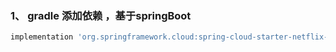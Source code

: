 ### 1、 gradle 添加依赖 ，基于springBoot
```gradle
implementation 'org.springframework.cloud:spring-cloud-starter-netflix-hystrix'
```


